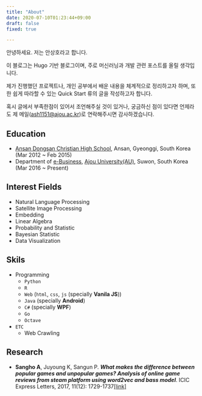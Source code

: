 ```yaml
---
title: "About"
date: 2020-07-10T01:23:44+09:00
draft: false
fixed: true

---
```


안녕하세요. 저는 안상호라고 합니다. 

이 블로그는 Hugo 기반 블로그이며, 주로 머신러닝과 개발 관련 포스트를 올릴 생각입니다.

제가 진행했던 프로젝트나, 개인 공부에서 배운 내용을 체계적으로 정리하고자 하며,
또한 쉽게 따라할 수 있는 Quick Start 류의 글을 작성하고자 합니다.

혹시 글에서 부족한점이 있어서 조언해주실 것이 있거나, 궁금하신 점이 있다면 언제라도 제 메일(ash1151@ajou.ac.kr)로 연락해주시면 감사하겠습니다. 

## Education

- [Ansan Dongsan Christian High School](http://www.dsgo.kr/main.php), Ansan, Gyeonggi, South Korea (Mar 2012 ~ Feb 2015)
- Department of [e-Business](http://biz-e.ajou.ac.kr/biz-e/programs/dept-02-01.jsp), [Ajou University(AU)](https://www.ajou.ac.kr/en/), Suwon, South Korea (Mar 2016 ~ Present)

## Interest Fields
- Natural Language Processing
- Satellite Image Processing
- Embedding
- Linear Algebra 
- Probability and Statistic
- Bayesian Statistic 
- Data Visualization

## Skils

- Programming
  + `Python`
  + `R`
  + `Web` (`html`, `css`, `js` (specially **Vanila JS**))
  + `Java` (specially **Android**)
  + `C#` (specially **WPF**)
  + `Go`
  + `Octave`
- `ETC`
  + Web Crawling

## Research

- **Sangho A**, Juyoung K, Sangun P. ***What makes the difference between popular games and unpopular games? Analysis of online game reviews from steam platform using word2vec and bass model***. ICIC Express Letters, 2017, 11(12): 1729-1737[[link]](http://www.icicel.org/ell/contents/2017/12/el-11-12-06.pdf)
